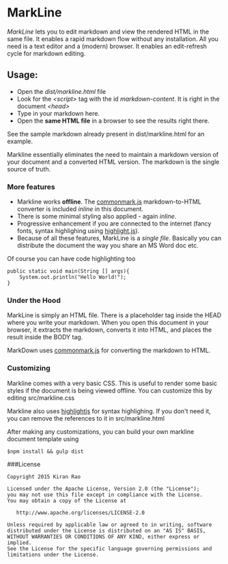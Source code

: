 # MarkLine

*MarkLine* lets you to edit markdown and view the rendered HTML in the same file. It enables a rapid markdown flow without any installation. All you need is a text editor and a (modern) browser. It enables an edit-refresh cycle for markdown editing.

## Usage:

  - Open the *dist/markline.html* file
  - Look for the *&lt;script>* tag with the id *markdown-content*. It is right in the document *&lt;head>*
  - Type in your markdown here.
  - Open the **same HTML file** in a browser to see the results right there.

See the sample markdown already present in dist/markline.html for an example.

Markline essentially eliminates the need to maintain a markdown version of your document and a converted HTML version. The markdown is the single source of truth.

### More features

  - Markline works **offline**. The [commonmark.js][1] markdown-to-HTML converter is included *inline* in this document.
  - There is some minimal styling also applied - again *inline*.
  - Progressive enhancement if you are connected to the internet (fancy fonts, syntax highlighing using [highlight.js][2]).
  - Because of all these features, MarkLine is a *single file*. Basically you can distribute the document the way you share an MS Word doc etc.
  
Of course you can have code highlighting too

```
public static void main(String [] args){
    System.out.println("Hello World!");
}
```

### Under the Hood

MarkLine is simply an HTML file. There is a placeholder tag inside the HEAD where you write your markdown. When you open this document in your browser, it extracts the markdown, converts it into HTML, and places the result inside the BODY tag.

MarkDown uses [commonmark.js][1] for converting the markdown to HTML.


### Customizing

Markline comes with a very basic CSS. This is useful to render some basic styles if the document is being viewed offline. You can customize this by editing src/markline.css

Markline also uses [highlightjs][2] for syntax highlighing. If you don't need it, you can remove the references to it in src/markline.html

After making any customizations, you can build your own markline document template using

    $npm install && gulp dist

###License

 
	Copyright 2015 Kiran Rao

	Licensed under the Apache License, Version 2.0 (the "License");
	you may not use this file except in compliance with the License.
	You may obtain a copy of the License at

	   http://www.apache.org/licenses/LICENSE-2.0

	Unless required by applicable law or agreed to in writing, software
	distributed under the License is distributed on an "AS IS" BASIS,
	WITHOUT WARRANTIES OR CONDITIONS OF ANY KIND, either express or implied.
	See the License for the specific language governing permissions and
	limitations under the License.

[1]: https://github.com/jgm/commonmark.js
[2]: https://highlightjs.org
